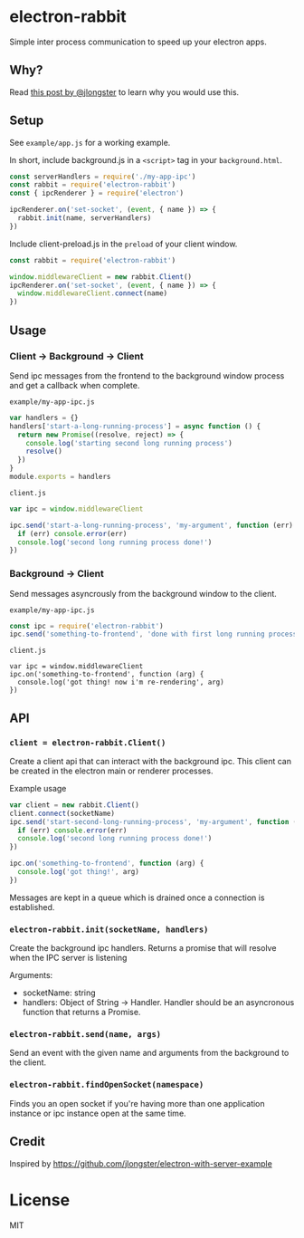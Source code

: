 # electron-rabbit

Simple inter process communication to speed up your electron apps.

## Why?

Read [this post by @jlongster](https://jlongster.com/secret-of-good-electron-apps) to learn why you would use this.

## Setup

See `example/app.js` for a working example.

In short, include background.js in a `<script>` tag in your `background.html`.
```js
const serverHandlers = require('./my-app-ipc')
const rabbit = require('electron-rabbit')
const { ipcRenderer } = require('electron')

ipcRenderer.on('set-socket', (event, { name }) => {
  rabbit.init(name, serverHandlers)
})
```

Include client-preload.js in the `preload` of your client window.
```js
const rabbit = require('electron-rabbit')

window.middlewareClient = new rabbit.Client()
ipcRenderer.on('set-socket', (event, { name }) => {
  window.middlewareClient.connect(name)
})
```

## Usage

### Client -> Background -> Client

Send ipc messages from the frontend to the background window
process and get a callback when complete.

`example/my-app-ipc.js`
```js
var handlers = {}
handlers['start-a-long-running-process'] = async function () {
  return new Promise((resolve, reject) => {
    console.log('starting second long running process')
    resolve()
  })
}
module.exports = handlers
```

`client.js`
```js
var ipc = window.middlewareClient

ipc.send('start-a-long-running-process', 'my-argument', function (err) {
  if (err) console.error(err)
  console.log('second long running process done!')
})
```

### Background -> Client

Send messages asyncrously from the background window to the client.

`example/my-app-ipc.js`
```js
const ipc = require('electron-rabbit')
ipc.send('something-to-frontend', 'done with first long running process!')
```

`client.js`
```
var ipc = window.middlewareClient
ipc.on('something-to-frontend', function (arg) {
  console.log('got thing! now i'm re-rendering', arg)
})
```

## API

### ```client = electron-rabbit.Client()```

Create a client api that can interact with the background ipc. This client can
be created in the electron main or renderer processes.

Example usage
```js
var client = new rabbit.Client()
client.connect(socketName)
ipc.send('start-second-long-running-process', 'my-argument', function (err) {
  if (err) console.error(err)
  console.log('second long running process done!')
})

ipc.on('something-to-frontend', function (arg) {
  console.log('got thing!', arg)
})
```

Messages are kept in a queue which is drained once a connection is established.

### ```electron-rabbit.init(socketName, handlers)```

Create the background ipc handlers. Returns a promise that will resolve when the IPC server is listening

Arguments:

* socketName: string
* handlers: Object of String -> Handler. Handler should be an asyncronous function that returns a Promise.

### ```electron-rabbit.send(name, args)```

Send an event with the given name and arguments from the background to the
client.

### ```electron-rabbit.findOpenSocket(namespace)```

Finds you an open socket if you're having more than one
application instance or ipc instance open at the same time.

## Credit

Inspired by https://github.com/jlongster/electron-with-server-example

# License

MIT
